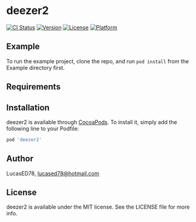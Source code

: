 # deezer2

[![CI Status](https://img.shields.io/travis/LucasED78/deezer2.svg?style=flat)](https://travis-ci.org/LucasED78/deezer2)
[![Version](https://img.shields.io/cocoapods/v/deezer2.svg?style=flat)](https://cocoapods.org/pods/deezer2)
[![License](https://img.shields.io/cocoapods/l/deezer2.svg?style=flat)](https://cocoapods.org/pods/deezer2)
[![Platform](https://img.shields.io/cocoapods/p/deezer2.svg?style=flat)](https://cocoapods.org/pods/deezer2)

## Example

To run the example project, clone the repo, and run `pod install` from the Example directory first.

## Requirements

## Installation

deezer2 is available through [CocoaPods](https://cocoapods.org). To install
it, simply add the following line to your Podfile:

```ruby
pod 'deezer2'
```

## Author

LucasED78, lucased78@hotmail.com

## License

deezer2 is available under the MIT license. See the LICENSE file for more info.

